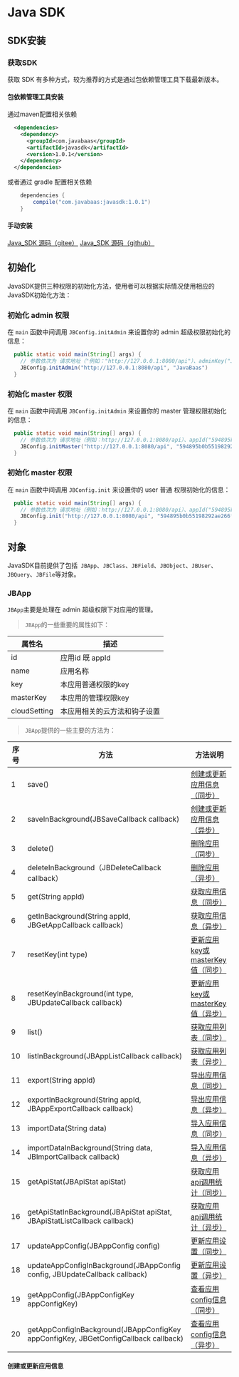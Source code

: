 # Java SDK
## SDK安装
### 获取SDK
获取 SDK 有多种方式，较为推荐的方式是通过包依赖管理工具下载最新版本。
#### 包依赖管理工具安装
通过maven配置相关依赖

```xml
  <dependencies>
    <dependency>
      <groupId>com.javabaas</groupId>
	  <artifactId>javasdk</artifactId>
	  <version>1.0.1</version>
    </dependency>
  </dependencies>
```

或者通过 gradle 配置相关依赖

```groovy
	dependencies {
		compile("com.javabaas:javasdk:1.0.1")
	}
```

#### 手动安装
[Java_SDK 源码（gitee）](https://gitee.com/javabaas/JavaBaas_SDK_Java.git)
[Java_SDK 源码（github）](https://github.com/JavaBaas/JavaBaas_SDK_Java.git)

## 初始化
JavaSDK提供三种权限的初始化方法，使用者可以根据实际情况使用相应的JavaSDK初始化方法：
### 初始化 admin 权限
在 `main` 函数中间调用 `JBConfig.initAdmin` 来设置你的 admin 超级权限初始化的信息：

``` java
  public static void main(String[] args) {
	// 参数依次为 请求地址（"例如："http://127.0.0.1:8080/api"）、adminKey("JavaBaas")
    JBConfig.initAdmin("http://127.0.0.1:8080/api", "JavaBaas")
  }
```

### 初始化 master 权限
在 `main` 函数中间调用 `JBConfig.initAdmin` 来设置你的 master 管理权限初始化的信息：

``` java
  public static void main(String[] args) {
	// 参数依次为 请求地址（例如：http://127.0.0.1:8080/api）、appId("594895b0b55198292ae266f1")、masterKey("cebde78a2d2d48c9870cf4887cbb3eb1")
    JBConfig.initMaster("http://127.0.0.1:8080/api", "594895b0b55198292ae266f1","cebde78a2d2d48c9870cf4887cbb3eb1")
  }
```

### 初始化 master 权限
在 `main` 函数中间调用 `JBConfig.init` 来设置你的 user 普通  权限初始化的信息：

``` java
  public static void main(String[] args) {
	// 参数依次为 请求地址（例如：http://127.0.0.1:8080/api）、appId("594895b0b55198292ae266f1")、key("a8c18441d7ab4dcd9ed78477015ab8b2")
    JBConfig.init("http://127.0.0.1:8080/api", "594895b0b55198292ae266f1","a8c18441d7ab4dcd9ed78477015ab8b2")
  }
```

## 对象
JavaSDK目前提供了包括` JBApp`、`JBClass`、`JBField`、`JBObject`、`JBUser`、`JBQuery`、`JBFile`等对象。

### JBApp
`JBApp`主要是处理在 admin 超级权限下对应用的管理。

>`JBApp`的一些重要的属性如下：

属性名|描述
------------ | ------------
id | 应用id 既 appId
name | 应用名称
key | 本应用普通权限的key
masterKey | 本应用的管理权限key
cloudSetting | 本应用相关的云方法和钩子设置

>`JBApp`提供的一些主要的方法为：

序号 | 方法 | 方法说明
--- | --- | ---
1 | save() | [创建或更新应用信息（同步）](java-sdk.md#创建或更新应用信息)
2 | saveInBackground(JBSaveCallback callback) | [创建或更新应用信息（异步）](java-sdk.md#)
3 | delete() | [删除应用（同步）](java-sdk.md#)
4 | deleteInBackground（JBDeleteCallback callback）|  [删除应用（异步）](java-sdk.md#)
5 | get(String appId) | [获取应用信息（同步）](java-sdk.md#)
6 | getInBackground(String appId, JBGetAppCallback callback) | [获取应用信息（异步）](java-sdk.md#)
7 | resetKey(int type) | [更新应用key或masterKey值（同步）](java-sdk.md#)
8 | resetKeyInBackground(int type, JBUpdateCallback callback) | [更新应用key或masterKey值（异步）](java-sdk.md#)
9 | list() | [获取应用列表（同步）](java-sdk.md#)
10 | listInBackground(JBAppListCallback callback) | [获取应用列表（异步）](java-sdk.md#)
11 | export(String appId) | [导出应用信息（同步）](java-sdk.md#)
12 | exportInBackground(String appId, JBAppExportCallback callback) | [导出应用信息（异步）](java-sdk.md#)
13 | importData(String data) | [导入应用信息（同步）](java-sdk.md#)
14 | importDataInBackground(String data, JBImportCallback callback) | [导入应用信息（异步）](java-sdk.md#)
15 | getApiStat(JBApiStat apiStat) | [获取应用api调用统计（同步）](java-sdk.md#)
16 | getApiStatInBackground(JBApiStat apiStat, JBApiStatListCallback callback) | [获取应用api调用统计（异步）](java-sdk.md#)
17 | updateAppConfig(JBAppConfig config) | [更新应用设置（同步）](java-sdk.md#)
18 | updateAppConfigInBackground(JBAppConfig config, JBUpdateCallback callback) | [更新应用设置（异步）](java-sdk.md#)
19 | getAppConfig(JBAppConfigKey appConfigKey) | [查看应用config信息（同步）](java-sdk.md#)
20 | getAppConfigInBackground(JBAppConfigKey appConfigKey, JBGetConfigCallback callback) | [查看应用config信息（异步）](java-sdk.md#)

#### 创建或更新应用信息




